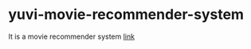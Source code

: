 # yuvi-movie-recommender-system
It is a movie recommender system
[link](https://yuvi-movie-recommender-system.herokuapp.com/)
